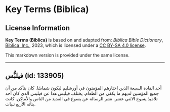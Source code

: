 # Key Terms (Biblica)

## License Information

**Key Terms (Biblica)** is based on and adapted from: _Biblica Bible Dictionary_, [Biblica, Inc.](https://www.biblica.com/), 2023, which is licensed under a [CC BY-SA 4.0 license](https://creativecommons.org/licenses/by-sa/4.0/legalcode.en).

This markdown version is provided under the same license.



--------------------------------

## فيلبُّس (id: 133905)

أحد القادة السبعة الذين اختارهم المؤمنون في أورشليم ليكون شماسًا. كان يتأكد من أن جميع المؤمنين لديهم ما يكفي من الطعام. يختلف فيلبس هذا عن فيلبس الذي كان أحد تلاميذ يسوع الاثني عشر. نشر الرسالة عن يسوع في العديد من الناس والأماكن. كانت بناته الأربع نبيات.


